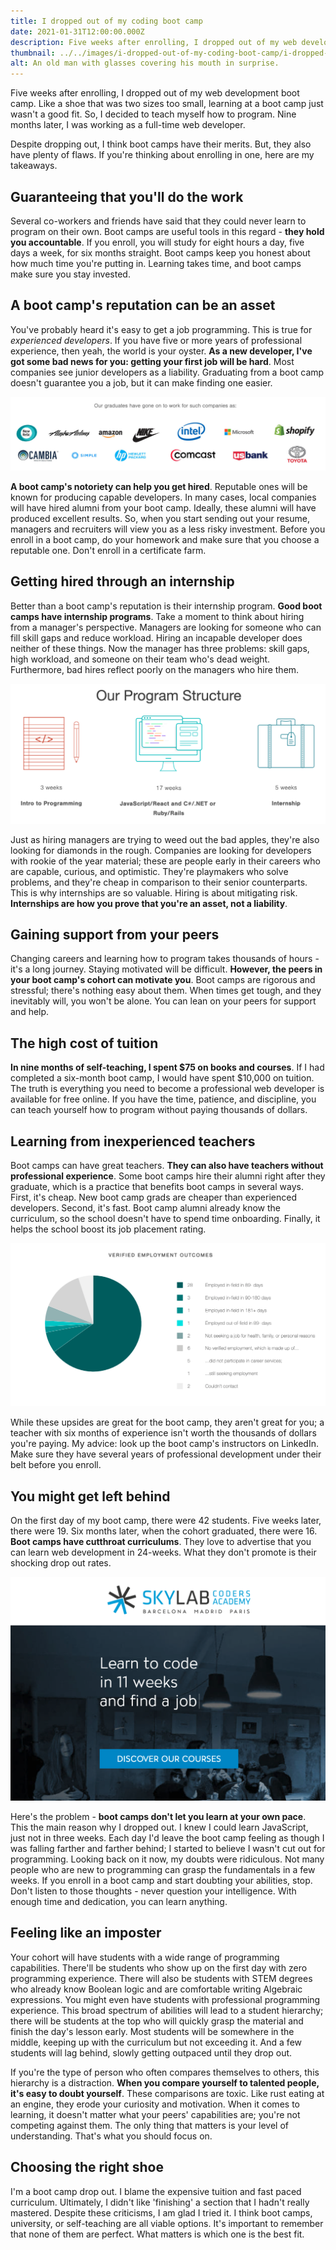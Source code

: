 ```yaml
---
title: I dropped out of my coding boot camp
date: 2021-01-31T12:00:00.000Z
description: Five weeks after enrolling, I dropped out of my web development boot camp. Here are my takeaways.
thumbnail: ../../images/i-dropped-out-of-my-coding-boot-camp/i-dropped-out-of-my-boot-camp-thumbnail.jpg
alt: An old man with glasses covering his mouth in surprise.
---
```


Five weeks after enrolling, I dropped out of my web development boot camp. Like a shoe that was two sizes too small, learning at a boot camp just wasn't a good fit. So, I decided to teach myself how to program. Nine months later, I was working as a full-time web developer.

Despite dropping out, I think boot camps have their merits. But, they also have plenty of flaws. If you're thinking about enrolling in one, here are my takeaways.

## Guaranteeing that you'll do the work

Several co-workers and friends have said that they could never learn to program on their own. Boot camps are useful tools in this regard - **they hold you accountable**. If you enroll, you will study for eight hours a day, five days a week, for six months straight. Boot camps keep you honest about how much time you're putting in. Learning takes time, and boot camps make sure you stay invested.

## A boot camp's reputation can be an asset

You've probably heard it's easy to get a job programming. This is true for <em>experienced developers</em>. If you have five or more years of professional experience, then yeah, the world is your oyster. **As a new developer, I've got some bad news for you: getting your first job will be hard**. Most companies see junior developers as a liability. Graduating from a boot camp doesn't guarantee you a job, but it can make finding one easier.

![Companies that have hired graduates from a reputable bootcamp.](../../images/i-dropped-out-of-my-coding-boot-camp/company-logos.png)

**A boot camp's notoriety can help you get hired**. Reputable ones will be known for producing capable developers. In many cases, local companies will have hired alumni from your boot camp. Ideally, these alumni will have produced excellent results. So, when you start sending out your resume, managers and recruiters will view you as a less risky investment. Before you enroll in a boot camp, do your homework and make sure that you choose a reputable one. Don't enroll in a certificate farm.

## Getting hired through an internship

Better than a boot camp's reputation is their internship program. **Good boot camps have internship programs**. Take a moment to think about hiring from a manager's perspective. Managers are looking for someone who can fill skill gaps and reduce workload. Hiring an incapable developer does neither of these things. Now the manager has three problems: skill gaps, high workload, and someone on their team who's dead weight. Furthermore, bad hires reflect poorly on the managers who hire them.

![A coding boot camp's general structure with an internship at the end.](../../images/i-dropped-out-of-my-coding-boot-camp/program-structure.png)

Just as hiring managers are trying to weed out the bad apples, they're also looking for diamonds in the rough. Companies are looking for developers with rookie of the year material; these are people early in their careers who are capable, curious, and optimistic. They're playmakers who solve problems, and they're cheap in comparison to their senior counterparts. This is why internships are so valuable. Hiring is about mitigating risk. **Internships are how you prove that you're an asset, not a liability**.

## Gaining support from your peers

Changing careers and learning how to program takes thousands of hours - it's a long journey. Staying motivated will be difficult. **However, the peers in your boot camp's cohort can motivate you**. Boot camps are rigorous and stressful; there's nothing easy about them. When times get tough, and they inevitably will, you won't be alone. You can lean on your peers for support and help.

## The high cost of tuition

**In nine months of self-teaching, I spent $75 on books and courses**. If I had completed a six-month boot camp, I would have spent $10,000 on tuition. The truth is everything you need to become a professional web developer is available for free online. If you have the time, patience, and discipline, you can teach yourself how to program without paying thousands of dollars.

## Learning from inexperienced teachers

Boot camps can have great teachers. **They can also have teachers without professional experience**. Some boot camps hire their alumni right after they graduate, which is a practice that benefits boot camps in several ways. First, it's cheap. New boot camp grads are cheaper than experienced developers. Second, it's fast. Boot camp alumni already know the curriculum, so the school doesn't have to spend time onboarding. Finally, it helps the school boost its job placement rating.

![A boot camp's job placement statistics of its graduates.](../../images/i-dropped-out-of-my-coding-boot-camp/job-placement-outcomes.png)

While these upsides are great for the boot camp, they aren't great for you; a teacher with six months of experience isn't worth the thousands of dollars you're paying. My advice: look up the boot camp's instructors on LinkedIn. Make sure they have several years of professional development under their belt before you enroll.

## You might get left behind

On the first day of my boot camp, there were 42 students. Five weeks later, there were 19. Six months later, when the cohort graduated, there were 16. **Boot camps have cutthroat curriculums**. They love to advertise that you can learn web development in 24-weeks. What they don't promote is their shocking drop out rates.

![A boot camp with an 11-week curriculum.](../../images/i-dropped-out-of-my-coding-boot-camp/learn-to-code-in-11-weeks.png)

Here's the problem - **boot camps don't let you learn at your own pace**. This the main reason why I dropped out. I knew I could learn JavaScript, just not in three weeks. Each day I'd leave the boot camp feeling as though I was falling farther and farther behind; I started to believe I wasn't cut out for programming. Looking back on it now, my doubts were ridiculous. Not many people who are new to programming can grasp the fundamentals in a few weeks. If you enroll in a boot camp and start doubting your abilities, stop. Don't listen to those thoughts - never question your intelligence. With enough time and dedication, you can learn anything.

## Feeling like an imposter

Your cohort will have students with a wide range of programming capabilities. There'll be students who show up on the first day with zero programming experience. There will also be students with STEM degrees who already know Boolean logic and are comfortable writing Algebraic expressions. You might even have students with professional programming experience. This broad spectrum of abilities will lead to a student hierarchy; there will be students at the top who will quickly grasp the material and finish the day's lesson early. Most students will be somewhere in the middle, keeping up with the curriculum but not exceeding it. And a few students will lag behind, slowly getting outpaced until they drop out.

If you're the type of person who often compares themselves to others, this hierarchy is a distraction. **When you compare yourself to talented people, it's easy to doubt yourself**. These comparisons are toxic. Like rust eating at an engine, they erode your curiosity and motivation. When it comes to learning, it doesn't matter what your peers' capabilities are; you're not competing against them. The only thing that matters is your level of understanding. That's what you should focus on.

## Choosing the right shoe

I'm a boot camp drop out. I blame the expensive tuition and fast paced curriculum. Ultimately, I didn't like 'finishing' a section that I hadn't really mastered. Despite these criticisms, I am glad I tried it. I think boot camps, university, or self-teaching are all viable options. It's important to remember that none of them are perfect. What matters is which one is the best fit.
